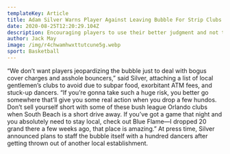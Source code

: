 ```yaml
---
templateKey: Article
title: Adam Silver Warns Player Against Leaving Bubble For Strip Clubs With Lackluster Talent
date: 2020-08-25T12:20:29.104Z
description: Encouraging players to use their better judgment and not take unnecessary risks, league commissioner Adam Silver issued a warning Friday advising players against leaving the NBA bubble to patronize strip clubs with lackluster talent.
author: Jack May
image: /img/r4chwamhwxttutcune5g.webp
sport: Basketball
---
```

“We don’t want players jeopardizing the bubble just to deal with bogus cover charges and asshole bouncers,” said Silver, attaching a list of local gentlemen’s clubs to avoid due to subpar food, exorbitant ATM fees, and stuck-up dancers. “If you’re gonna take such a huge risk, you better go somewhere that’ll give you some real action when you drop a few hundos. Don’t sell yourself short with some of these bush league Orlando clubs when South Beach is a short drive away. If you’ve got a game that night and you absolutely need to stay local, check out Blue Flame—I dropped 20 grand there a few weeks ago, that place is amazing.” At press time, Silver announced plans to staff the bubble itself with a hundred dancers after getting thrown out of another local establishment.
